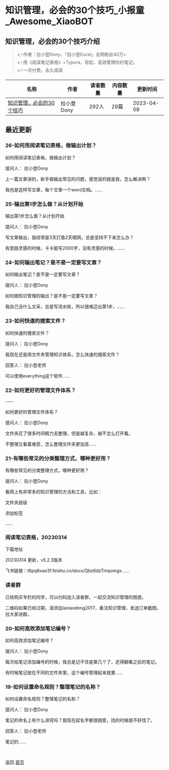 # 知识管理，必会的30个技巧_小报童_Awesome_XiaoBOT

## 知识管理，必会的30个技巧介绍
> 👉作者：拉小登Dony，「拉小登Excel」全网粉丝40万+    
👉用《阅读笔记表格》+Typora，轻松、高效管理你的笔记。    
👉一次付费，永久阅读  
  


|名称|作者|读者数量|内容数量|更新时间|
|---|---|---|---|---|
|[知识管理，必会的30个技巧](https://xiaobot.net/p/laxiaodeng?refer=0b133df9-27dc-423b-8101-639049001c13)|拉小登Dony|292人|29篇|2023-04-08|

## 最近更新
### 26-如何用阅读笔记表格，做输出计划？

如何用阅读笔记表格，做输出计划？

提问人： 拉小登Dony

上一篇文章讲的，新手做输出常见的问题，感觉说的就是我，怎么解决啊？

我也是这样写文章，每个文章一个word文档。......

### 25-输出第1步怎么做？从计划开始

输出第1步怎么做？从计划开始

提问人： 拉小登Dony

写文章输出，我经常是3天打鱼2天晒网，总是坚持不下来怎么办？

有思路灵感的时候，卡卡能写2000字，没有灵感的时候，......

### 24-如何输出笔记？是不是一定要写文章？

如何输出笔记？是不是一定要写文章？

提问人： 拉小登Dony

如何做知识管理的输出？是不是一定要写文章？

我自己没什么文采，总是写流水账，所以很难迈出第1步，......

### 23-如何快速的搜索文件？

如何快速的搜索文件？

提问人： 拉小登Dony

我现在还是用文件夹管理知识体系，怎么快速的搜索文件？

回答人： 拉小登老师

可以使用everything这个软件......

### 22-如何更好的管理文件体系？

\----

如何更好的管理文件体系？

提问人： 拉小登Dony

文件夹花了很多时间精力去整理，但是越复杂，越不怎么打开看。

不整理又看着难受，怎么整理文件夹更加高......

### 21-有哪些常见的分类整理方式，哪种更好用？

有哪些常见的分类整理方式，哪种更好用？

提问人： 拉小登Dony

看网上有非常多的知识管理的方法和工具，比如：

文件夹层级

添加标签

......

### 阅读笔记表格，20230314

下载地址

20230314 更新，v5.2.3版本

飞书链接：t6pq8xae3f.feishu.cn/docx/Qbz6dzTmqomgx......

### 读者群

已经购买专栏的同学，可以扫码加入读者群，一起交流知识管理的困惑。

二维码如果已经过期，请添加laxiaodeng2017，备注知识管理，发送订单截图，拉大家进群。

### 20-如何高效添加笔记编号？

如何高效添加笔记编号？

提问人： 拉小登Dony

每次给笔记添加编号的时候，我总是记不住是第几个了，还得翻看之前的笔记。

有时候笔记放在不同的文件夹里，这个编号管理起来就更......

### 19-如何设置命名规则？整理笔记的名称？

如何设置命名规则？整理笔记的名称？

提问人： 拉小登Dony

笔记的命名上有什么讲究吗？我现在起名字都很随意，找的时候就不好找了。

回答人： 拉小登老师

笔记的......


<a href="https://github.com/Reno9527/awesome-xiaobot" style="color: white; text-decoration: none;">awesome-xiaobot</a>

返回 [首页](../README.md)
